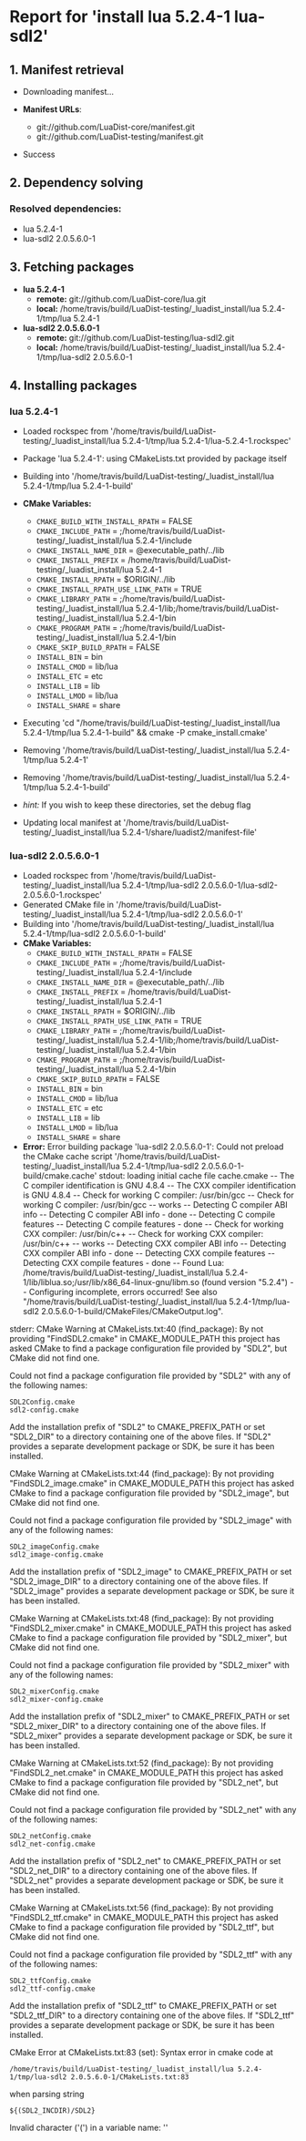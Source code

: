 # Report for 'install lua 5.2.4-1 lua-sdl2'


## 1. Manifest retrieval

- Downloading manifest...

- **Manifest URLs**:
    - git://github.com/LuaDist-core/manifest.git
    - git://github.com/LuaDist-testing/manifest.git
- Success

## 2. Dependency solving


### Resolved dependencies:
- lua 5.2.4-1
- lua-sdl2 2.0.5.6.0-1

## 3. Fetching packages

- **lua 5.2.4-1**
    - **remote:** git://github.com/LuaDist-core/lua.git
    - **local:** /home/travis/build/LuaDist-testing/_luadist_install/lua 5.2.4-1/tmp/lua 5.2.4-1
- **lua-sdl2 2.0.5.6.0-1**
    - **remote:** git://github.com/LuaDist-testing/lua-sdl2.git
    - **local:** /home/travis/build/LuaDist-testing/_luadist_install/lua 5.2.4-1/tmp/lua-sdl2 2.0.5.6.0-1

## 4. Installing packages


### lua 5.2.4-1
- Loaded rockspec from '/home/travis/build/LuaDist-testing/_luadist_install/lua 5.2.4-1/tmp/lua 5.2.4-1/lua-5.2.4-1.rockspec'
- Package 'lua 5.2.4-1': using CMakeLists.txt provided by package itself
- Building into '/home/travis/build/LuaDist-testing/_luadist_install/lua 5.2.4-1/tmp/lua 5.2.4-1-build'
- **CMake Variables:**
    - `CMAKE_BUILD_WITH_INSTALL_RPATH` = FALSE
    - `CMAKE_INCLUDE_PATH` = ;/home/travis/build/LuaDist-testing/_luadist_install/lua 5.2.4-1/include
    - `CMAKE_INSTALL_NAME_DIR` = @executable_path/../lib
    - `CMAKE_INSTALL_PREFIX` = /home/travis/build/LuaDist-testing/_luadist_install/lua 5.2.4-1
    - `CMAKE_INSTALL_RPATH` = $ORIGIN/../lib
    - `CMAKE_INSTALL_RPATH_USE_LINK_PATH` = TRUE
    - `CMAKE_LIBRARY_PATH` = ;/home/travis/build/LuaDist-testing/_luadist_install/lua 5.2.4-1/lib;/home/travis/build/LuaDist-testing/_luadist_install/lua 5.2.4-1/bin
    - `CMAKE_PROGRAM_PATH` = ;/home/travis/build/LuaDist-testing/_luadist_install/lua 5.2.4-1/bin
    - `CMAKE_SKIP_BUILD_RPATH` = FALSE
    - `INSTALL_BIN` = bin
    - `INSTALL_CMOD` = lib/lua
    - `INSTALL_ETC` = etc
    - `INSTALL_LIB` = lib
    - `INSTALL_LMOD` = lib/lua
    - `INSTALL_SHARE` = share
- Executing 'cd "/home/travis/build/LuaDist-testing/_luadist_install/lua 5.2.4-1/tmp/lua 5.2.4-1-build" && cmake -P cmake_install.cmake'
- Removing '/home/travis/build/LuaDist-testing/_luadist_install/lua 5.2.4-1/tmp/lua 5.2.4-1'
- Removing '/home/travis/build/LuaDist-testing/_luadist_install/lua 5.2.4-1/tmp/lua 5.2.4-1-build'

- *hint:* If you wish to keep these directories, set the debug flag
- Updating local manifest at '/home/travis/build/LuaDist-testing/_luadist_install/lua 5.2.4-1/share/luadist2/manifest-file'

### lua-sdl2 2.0.5.6.0-1
- Loaded rockspec from '/home/travis/build/LuaDist-testing/_luadist_install/lua 5.2.4-1/tmp/lua-sdl2 2.0.5.6.0-1/lua-sdl2-2.0.5.6.0-1.rockspec'
- Generated CMake file in '/home/travis/build/LuaDist-testing/_luadist_install/lua 5.2.4-1/tmp/lua-sdl2 2.0.5.6.0-1'
- Building into '/home/travis/build/LuaDist-testing/_luadist_install/lua 5.2.4-1/tmp/lua-sdl2 2.0.5.6.0-1-build'
- **CMake Variables:**
    - `CMAKE_BUILD_WITH_INSTALL_RPATH` = FALSE
    - `CMAKE_INCLUDE_PATH` = ;/home/travis/build/LuaDist-testing/_luadist_install/lua 5.2.4-1/include
    - `CMAKE_INSTALL_NAME_DIR` = @executable_path/../lib
    - `CMAKE_INSTALL_PREFIX` = /home/travis/build/LuaDist-testing/_luadist_install/lua 5.2.4-1
    - `CMAKE_INSTALL_RPATH` = $ORIGIN/../lib
    - `CMAKE_INSTALL_RPATH_USE_LINK_PATH` = TRUE
    - `CMAKE_LIBRARY_PATH` = ;/home/travis/build/LuaDist-testing/_luadist_install/lua 5.2.4-1/lib;/home/travis/build/LuaDist-testing/_luadist_install/lua 5.2.4-1/bin
    - `CMAKE_PROGRAM_PATH` = ;/home/travis/build/LuaDist-testing/_luadist_install/lua 5.2.4-1/bin
    - `CMAKE_SKIP_BUILD_RPATH` = FALSE
    - `INSTALL_BIN` = bin
    - `INSTALL_CMOD` = lib/lua
    - `INSTALL_ETC` = etc
    - `INSTALL_LIB` = lib
    - `INSTALL_LMOD` = lib/lua
    - `INSTALL_SHARE` = share
- **Error:** Error building package 'lua-sdl2 2.0.5.6.0-1': Could not preload the CMake cache script '/home/travis/build/LuaDist-testing/_luadist_install/lua 5.2.4-1/tmp/lua-sdl2 2.0.5.6.0-1-build/cmake.cache'
stdout:
loading initial cache file cache.cmake
-- The C compiler identification is GNU 4.8.4
-- The CXX compiler identification is GNU 4.8.4
-- Check for working C compiler: /usr/bin/gcc
-- Check for working C compiler: /usr/bin/gcc -- works
-- Detecting C compiler ABI info
-- Detecting C compiler ABI info - done
-- Detecting C compile features
-- Detecting C compile features - done
-- Check for working CXX compiler: /usr/bin/c++
-- Check for working CXX compiler: /usr/bin/c++ -- works
-- Detecting CXX compiler ABI info
-- Detecting CXX compiler ABI info - done
-- Detecting CXX compile features
-- Detecting CXX compile features - done
-- Found Lua: /home/travis/build/LuaDist-testing/_luadist_install/lua 5.2.4-1/lib/liblua.so;/usr/lib/x86_64-linux-gnu/libm.so (found version "5.2.4") 
-- Configuring incomplete, errors occurred!
See also "/home/travis/build/LuaDist-testing/_luadist_install/lua 5.2.4-1/tmp/lua-sdl2 2.0.5.6.0-1-build/CMakeFiles/CMakeOutput.log".

stderr:
CMake Warning at CMakeLists.txt:40 (find_package):
  By not providing "FindSDL2.cmake" in CMAKE_MODULE_PATH this project has
  asked CMake to find a package configuration file provided by "SDL2", but
  CMake did not find one.

  Could not find a package configuration file provided by "SDL2" with any of
  the following names:

    SDL2Config.cmake
    sdl2-config.cmake

  Add the installation prefix of "SDL2" to CMAKE_PREFIX_PATH or set
  "SDL2_DIR" to a directory containing one of the above files.  If "SDL2"
  provides a separate development package or SDK, be sure it has been
  installed.


CMake Warning at CMakeLists.txt:44 (find_package):
  By not providing "FindSDL2_image.cmake" in CMAKE_MODULE_PATH this project
  has asked CMake to find a package configuration file provided by
  "SDL2_image", but CMake did not find one.

  Could not find a package configuration file provided by "SDL2_image" with
  any of the following names:

    SDL2_imageConfig.cmake
    sdl2_image-config.cmake

  Add the installation prefix of "SDL2_image" to CMAKE_PREFIX_PATH or set
  "SDL2_image_DIR" to a directory containing one of the above files.  If
  "SDL2_image" provides a separate development package or SDK, be sure it has
  been installed.


CMake Warning at CMakeLists.txt:48 (find_package):
  By not providing "FindSDL2_mixer.cmake" in CMAKE_MODULE_PATH this project
  has asked CMake to find a package configuration file provided by
  "SDL2_mixer", but CMake did not find one.

  Could not find a package configuration file provided by "SDL2_mixer" with
  any of the following names:

    SDL2_mixerConfig.cmake
    sdl2_mixer-config.cmake

  Add the installation prefix of "SDL2_mixer" to CMAKE_PREFIX_PATH or set
  "SDL2_mixer_DIR" to a directory containing one of the above files.  If
  "SDL2_mixer" provides a separate development package or SDK, be sure it has
  been installed.


CMake Warning at CMakeLists.txt:52 (find_package):
  By not providing "FindSDL2_net.cmake" in CMAKE_MODULE_PATH this project has
  asked CMake to find a package configuration file provided by "SDL2_net",
  but CMake did not find one.

  Could not find a package configuration file provided by "SDL2_net" with any
  of the following names:

    SDL2_netConfig.cmake
    sdl2_net-config.cmake

  Add the installation prefix of "SDL2_net" to CMAKE_PREFIX_PATH or set
  "SDL2_net_DIR" to a directory containing one of the above files.  If
  "SDL2_net" provides a separate development package or SDK, be sure it has
  been installed.


CMake Warning at CMakeLists.txt:56 (find_package):
  By not providing "FindSDL2_ttf.cmake" in CMAKE_MODULE_PATH this project has
  asked CMake to find a package configuration file provided by "SDL2_ttf",
  but CMake did not find one.

  Could not find a package configuration file provided by "SDL2_ttf" with any
  of the following names:

    SDL2_ttfConfig.cmake
    sdl2_ttf-config.cmake

  Add the installation prefix of "SDL2_ttf" to CMAKE_PREFIX_PATH or set
  "SDL2_ttf_DIR" to a directory containing one of the above files.  If
  "SDL2_ttf" provides a separate development package or SDK, be sure it has
  been installed.


CMake Error at CMakeLists.txt:83 (set):
  Syntax error in cmake code at

    /home/travis/build/LuaDist-testing/_luadist_install/lua 5.2.4-1/tmp/lua-sdl2 2.0.5.6.0-1/CMakeLists.txt:83

  when parsing string

    ${(SDL2_INCDIR)/SDL2}

  Invalid character ('(') in a variable name: ''



